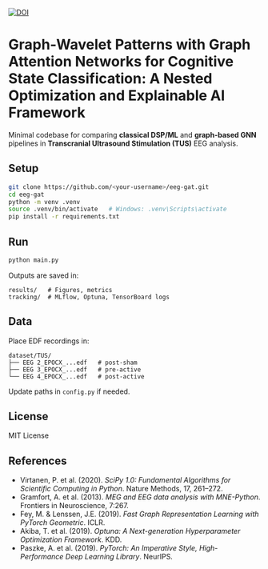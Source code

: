 [![DOI](https://zenodo.org/badge/DOI/10.5281/zenodo.17401702.svg)](https://doi.org/10.5281/zenodo.17401702)

# Graph-Wavelet Patterns with Graph Attention Networks for Cognitive State Classification: A Nested Optimization and Explainable AI Framework



Minimal codebase for comparing **classical DSP/ML** and **graph-based GNN** pipelines in **Transcranial Ultrasound Stimulation (TUS)** EEG analysis.

## Setup

```bash
git clone https://github.com/<your-username>/eeg-gat.git
cd eeg-gat
python -m venv .venv
source .venv/bin/activate   # Windows: .venv\Scripts\activate
pip install -r requirements.txt
```

## Run

```bash
python main.py
```

Outputs are saved in:

```
results/   # Figures, metrics
tracking/  # MLflow, Optuna, TensorBoard logs
```

## Data

Place EDF recordings in:

```
dataset/TUS/
├── EEG 2_EPOCX_...edf   # post-sham
├── EEG 3_EPOCX_...edf   # pre-active
└── EEG 4_EPOCX_...edf   # post-active
```

Update paths in `config.py` if needed.

## License

MIT License


## References

- Virtanen, P. et al. (2020). *SciPy 1.0: Fundamental Algorithms for Scientific Computing in Python*. Nature Methods, 17, 261–272.
- Gramfort, A. et al. (2013). *MEG and EEG data analysis with MNE-Python*. Frontiers in Neuroscience, 7:267.
- Fey, M. & Lenssen, J.E. (2019). *Fast Graph Representation Learning with PyTorch Geometric*. ICLR.
- Akiba, T. et al. (2019). *Optuna: A Next-generation Hyperparameter Optimization Framework*. KDD.
- Paszke, A. et al. (2019). *PyTorch: An Imperative Style, High-Performance Deep Learning Library*. NeurIPS.
